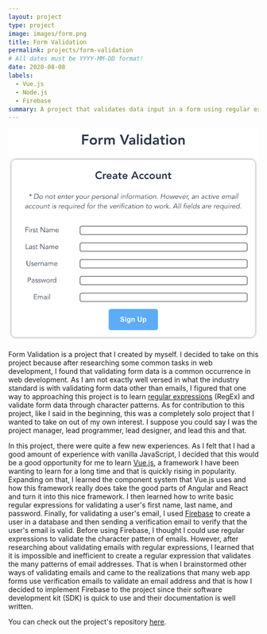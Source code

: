 ```yaml
---
layout: project
type: project
image: images/form.png
title: Form Validation
permalink: projects/form-validation
# All dates must be YYYY-MM-DD format!
date: 2020-08-08
labels:
  - Vue.js
  - Node.js
  - Firebase
summary: A project that validates data input in a form using regular expressions and Firebase.
---
```


<div class="ui small rounded images">
  <img class="ui image" src="../images/form-validation.png">
</div>

Form Validation is a project that I created by myself. I decided to take on this project because after researching some common tasks in web development, I found that validating form data is a common occurrence in web development. As I am not exactly well versed in what the industry standard is with validating form data other than emails, I figured that one way to approaching this project is to learn [regular expressions](https://developer.mozilla.org/en-US/docs/Web/JavaScript/Guide/Regular_Expressions) (RegEx) and validate form data through character patterns. As for contribution to this project, like I said in the beginning, this was a completely solo project that I wanted to take on out of my own interest. I suppose you could say I was the project manager, lead programmer, lead designer, and lead this and that.

In this project, there were quite a few new experiences. As I felt that I had a good amount of experience with vanilla JavaScript, I decided that this would be a good opportunity for me to learn [Vue.js](https://vue.js.org/), a framework I have been wanting to learn for a long time and that is quickly rising in popularity. Expanding on that, I learned the component system that Vue.js uses and how this framework really does take the good parts of Angular and React and turn it into this nice framework. I then learned how to write basic regular expressions for validating a user's first name, last name, and password. Finally, for validating a user's email, I used [Firebase](https://firebase.google.com/) to create a user in a database and then sending a verification email to verify that the user's email is valid. Before using Firebase, I thought I could use regular expressions to validate the character pattern of emails. However, after researching about validating emails with regular expressions, I learned that it is impossible and inefficient to create a regular expression that validates the many patterns of email addresses. That is when I brainstormed other ways of validating emails and came to the realizations that many web app forms use verification emails to validate an email address and that is how I decided to implement Firebase to the project since their software development kit (SDK) is quick to use and their documentation is well written.

You can check out the project's repository [here](https://github.com/jackiewong99/form-validation).
